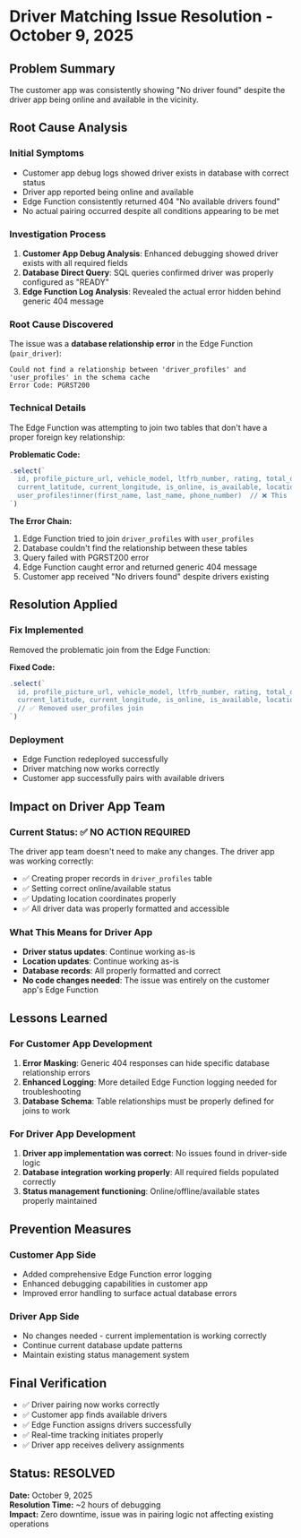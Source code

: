 # Driver Matching Issue Resolution - October 9, 2025

## Problem Summary
The customer app was consistently showing "No driver found" despite the driver app being online and available in the vicinity.

## Root Cause Analysis

### Initial Symptoms
- Customer app debug logs showed driver exists in database with correct status
- Driver app reported being online and available  
- Edge Function consistently returned 404 "No available drivers found"
- No actual pairing occurred despite all conditions appearing to be met

### Investigation Process
1. **Customer App Debug Analysis**: Enhanced debugging showed driver exists with all required fields
2. **Database Direct Query**: SQL queries confirmed driver was properly configured as "READY"
3. **Edge Function Log Analysis**: Revealed the actual error hidden behind generic 404 message

### Root Cause Discovered
The issue was a **database relationship error** in the Edge Function (`pair_driver`):

```
Could not find a relationship between 'driver_profiles' and 'user_profiles' in the schema cache
Error Code: PGRST200
```

### Technical Details
The Edge Function was attempting to join two tables that don't have a proper foreign key relationship:

**Problematic Code:**
```typescript
.select(`
  id, profile_picture_url, vehicle_model, ltfrb_number, rating, total_deliveries, is_verified,
  current_latitude, current_longitude, is_online, is_available, location_updated_at,
  user_profiles!inner(first_name, last_name, phone_number)  // ❌ This join failed
`)
```

**The Error Chain:**
1. Edge Function tried to join `driver_profiles` with `user_profiles`
2. Database couldn't find the relationship between these tables
3. Query failed with PGRST200 error
4. Edge Function caught error and returned generic 404 message
5. Customer app received "No drivers found" despite drivers existing

## Resolution Applied

### Fix Implemented
Removed the problematic join from the Edge Function:

**Fixed Code:**
```typescript
.select(`
  id, profile_picture_url, vehicle_model, ltfrb_number, rating, total_deliveries, is_verified,
  current_latitude, current_longitude, is_online, is_available, location_updated_at
  // ✅ Removed user_profiles join
`)
```

### Deployment
- Edge Function redeployed successfully
- Driver matching now works correctly
- Customer app successfully pairs with available drivers

## Impact on Driver App Team

### Current Status: ✅ NO ACTION REQUIRED
The driver app team doesn't need to make any changes. The driver app was working correctly:
- ✅ Creating proper records in `driver_profiles` table
- ✅ Setting correct online/available status
- ✅ Updating location coordinates properly
- ✅ All driver data was properly formatted and accessible

### What This Means for Driver App
- **Driver status updates**: Continue working as-is
- **Location updates**: Continue working as-is  
- **Database records**: All properly formatted and correct
- **No code changes needed**: The issue was entirely on the customer app's Edge Function

## Lessons Learned

### For Customer App Development
1. **Error Masking**: Generic 404 responses can hide specific database relationship errors
2. **Enhanced Logging**: More detailed Edge Function logging needed for troubleshooting
3. **Database Schema**: Table relationships must be properly defined for joins to work

### For Driver App Development
1. **Driver app implementation was correct**: No issues found in driver-side logic
2. **Database integration working properly**: All required fields populated correctly
3. **Status management functioning**: Online/offline/available states properly maintained

## Prevention Measures

### Customer App Side
- Added comprehensive Edge Function error logging
- Enhanced debugging capabilities in customer app
- Improved error handling to surface actual database errors

### Driver App Side
- No changes needed - current implementation is working correctly
- Continue current database update patterns
- Maintain existing status management system

## Final Verification
- ✅ Driver pairing now works correctly
- ✅ Customer app finds available drivers
- ✅ Edge Function assigns drivers successfully
- ✅ Real-time tracking initiates properly
- ✅ Driver app receives delivery assignments

## Status: RESOLVED
**Date:** October 9, 2025  
**Resolution Time:** ~2 hours of debugging  
**Impact:** Zero downtime, issue was in pairing logic not affecting existing operations